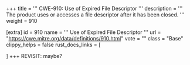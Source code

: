 +++
title = '''
CWE-910: Use of Expired File Descriptor
'''
description	= '''
The product uses or accesses a file descriptor after it has been closed.
'''
weight = 910

[extra]
id = 910
name = '''
Use of Expired File Descriptor
'''
url = "https://cwe.mitre.org/data/definitions/910.html"
vote = ""
class = "Base"
clippy_helps = false
rust_docs_links = [
	
]
+++
REVISIT: maybe?